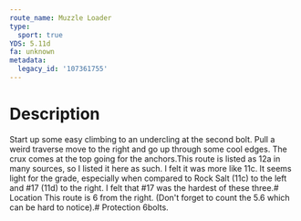 ```yaml
---
route_name: Muzzle Loader
type:
  sport: true
YDS: 5.11d
fa: unknown
metadata:
  legacy_id: '107361755'
---
```

# Description
Start up some easy climbing to an undercling at the second bolt.  Pull a weird traverse move to the right and go up through some cool edges.  The crux comes at the top going for the anchors.This route is listed as 12a in many sources, so I listed it here as such.  I felt it was more like 11c.  It seems light for the grade, especially when compared to Rock Salt (11c) to the left and #17 (11d) to the right.  I felt that #17 was the hardest of these three.# Location
This route is 6 from the right.  (Don't forget to count the 5.6 which can be hard to notice).# Protection
6bolts.